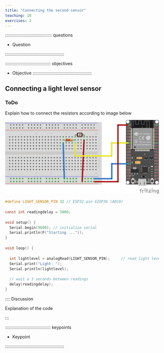 ```yaml
---
title: "Connecting the second sensor"
teaching: 10
exercises: 2
---
```


:::::::::::::::::::::::::::::::::::::: questions 

- Question

::::::::::::::::::::::::::::::::::::::::::::::::

::::::::::::::::::::::::::::::::::::: objectives

- Objective
::::::::::::::::::::::::::::::::::::::::::::::::

## Connecting a light level sensor

### ToDo

Explain how to connect the resistors according to image below

![Light Level with a Light Dependent Resistor (LDR)](fig/LDR.png)

```c
#define LIGHT_SENSOR_PIN 32 // ESP32 pin GIOP36 (ADC0)

const int readingdelay = 3000;

void setup() {
  Serial.begin(9600); // initialize serial
  Serial.println(F("Starting ..."));
}

void loop() {

  int lightlevel = analogRead(LIGHT_SENSOR_PIN);     // read light level
  Serial.print("Light: ");
  Serial.println(lightlevel);

  // wait a 3 seconds between readings
  delay(readingdelay);
}

```

:::: Discussion

Explanation of the code

:::



::::::::::::::::::::::::::::::::::::: keypoints 

- Keypoint

::::::::::::::::::::::::::::::::::::::::::::::::

[r-markdown]: https://rmarkdown.rstudio.com/
